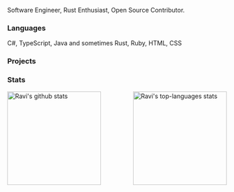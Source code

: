 Software Engineer, Rust Enthusiast, Open Source Contributor.

### Languages

C#, TypeScript, Java and sometimes Rust, Ruby, HTML, CSS

### Projects

[NHibernate Mapping Generator]: https://github.com/rvrn22/nmg

<!--
**rvrn22/rvrn22** is a ✨ _special_ ✨ repository because its `README.md` (this file) appears on your GitHub profile.

Here are some ideas to get you started:

- 🔭 I’m currently working on ...
- 🌱 I’m currently learning ...
- 👯 I’m looking to collaborate on ...
- 🤔 I’m looking for help with ...
- 💬 Ask me about ...
- 📫 How to reach me: ...
- 😄 Pronouns: ...
- ⚡ Fun fact: ...
-->

### Stats

<div>
  <img align="left" height="215em" alt="Ravi's github stats" src="https://github-readme-stats-seven-roan-81.vercel.app/api?username=rvrn22&theme=chartreuse-dark&show_icons=true" />
  <img align="right" height="215em" alt="Ravi's top-languages stats" src="https://github-readme-stats-seven-roan-81.vercel.app/api/top-langs/?username=rvrn22&theme=chartreuse-dark" />
</div>
